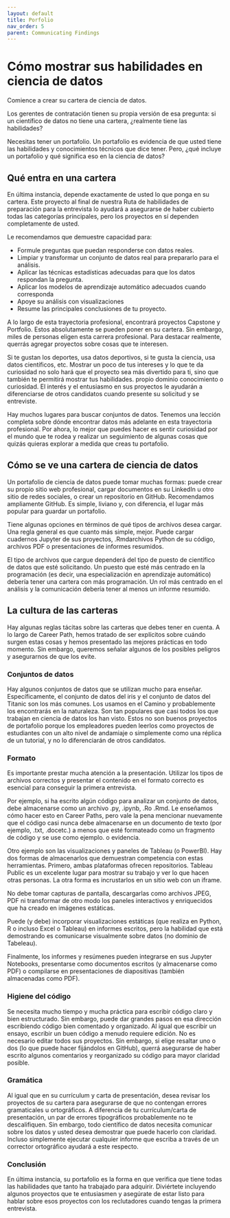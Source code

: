 ```yaml
---
layout: default
title: Porfolio
nav_order: 5
parent: Communicating Findings
---
```


# Cómo mostrar sus habilidades en ciencia de datos

Comience a crear su cartera de ciencia de datos.

Los gerentes de contratación tienen su propia versión de esa pregunta: si un científico de datos no tiene una cartera, ¿realmente tiene las habilidades?

Necesitas tener un portafolio. Un portafolio es evidencia de que usted tiene las habilidades y conocimientos técnicos que dice tener. Pero, ¿qué incluye un portafolio y qué significa eso en la ciencia de datos?

## Qué entra en una cartera

En última instancia, depende exactamente de usted lo que ponga en su cartera. Este proyecto al final de nuestra Ruta de habilidades de preparación para la entrevista lo ayudará a asegurarse de haber cubierto todas las categorías principales, pero los proyectos en sí dependen completamente de usted.

Le recomendamos que demuestre capacidad para:

- Formule preguntas que puedan responderse con datos reales.
- Limpiar y transformar un conjunto de datos real para prepararlo para el análisis.
- Aplicar las técnicas estadísticas adecuadas para que los datos respondan la pregunta.
- Aplicar los modelos de aprendizaje automático adecuados cuando corresponda
- Apoye su análisis con visualizaciones
- Resume las principales conclusiones de tu proyecto.

A lo largo de esta trayectoria profesional, encontrará proyectos Capstone y Portfolio. Estos absolutamente se pueden poner en su cartera. Sin embargo, miles de personas eligen esta carrera profesional. Para destacar realmente, querrás agregar proyectos sobre cosas que te interesen.

Si te gustan los deportes, usa datos deportivos, si te gusta la ciencia, usa datos científicos, etc. Mostrar un poco de tus intereses y lo que te da curiosidad no solo hará que el proyecto sea más divertido para ti, sino que también te permitirá mostrar tus habilidades. propio dominio conocimiento o curiosidad. El interés y el entusiasmo en sus proyectos le ayudarán a diferenciarse de otros candidatos cuando presente su solicitud y se entreviste.

Hay muchos lugares para buscar conjuntos de datos. Tenemos una lección completa sobre dónde encontrar datos más adelante en esta trayectoria profesional. Por ahora, lo mejor que puedes hacer es sentir curiosidad por el mundo que te rodea y realizar un seguimiento de algunas cosas que quizás quieras explorar a medida que creas tu portafolio.

## Cómo se ve una cartera de ciencia de datos

Un portafolio de ciencia de datos puede tomar muchas formas: puede crear su propio sitio web profesional, cargar documentos en su LinkedIn u otro sitio de redes sociales, o crear un repositorio en GitHub. Recomendamos ampliamente GitHub. Es simple, liviano y, con diferencia, el lugar más popular para guardar un portafolio.

Tiene algunas opciones en términos de qué tipos de archivos desea cargar. Una regla general es que cuanto más simple, mejor. Puede cargar cuadernos Jupyter de sus proyectos, .Rmdarchivos Python de su código, archivos PDF o presentaciones de informes resumidos.

El tipo de archivos que cargue dependerá del tipo de puesto de científico de datos que esté solicitando. Un puesto que esté más centrado en la programación (es decir, una especialización en aprendizaje automático) debería tener una cartera con más programación. Un rol más centrado en el análisis y la comunicación debería tener al menos un informe resumido.

## La cultura de las carteras

Hay algunas reglas tácitas sobre las carteras que debes tener en cuenta. A lo largo de Career Path, hemos tratado de ser explícitos sobre cuándo surgen estas cosas y hemos presentado las mejores prácticas en todo momento. Sin embargo, queremos señalar algunos de los posibles peligros y asegurarnos de que los evite.

### Conjuntos de datos

Hay algunos conjuntos de datos que se utilizan mucho para enseñar. Específicamente, el conjunto de datos del iris y el conjunto de datos del Titanic son los más comunes. Los usamos en el Camino y probablemente los encontrarás en la naturaleza. Son tan populares que casi todos los que trabajan en ciencia de datos los han visto. Estos no son buenos proyectos de portafolio porque los empleadores pueden leerlos como proyectos de estudiantes con un alto nivel de andamiaje o simplemente como una réplica de un tutorial, y no lo diferenciarán de otros candidatos.

### Formato

Es importante prestar mucha atención a la presentación. Utilizar los tipos de archivos correctos y presentar el contenido en el formato correcto es esencial para conseguir la primera entrevista.

Por ejemplo, si ha escrito algún código para analizar un conjunto de datos, debe almacenarse como un archivo .py, .ipynb, .Ro .Rmd. Le enseñamos cómo hacer esto en Career Paths, pero vale la pena mencionar nuevamente que el código casi nunca debe almacenarse en un documento de texto (por ejemplo, .txt, .docetc.) a menos que esté formateado como un fragmento de código y se use como ejemplo. o evidencia.

Otro ejemplo son las visualizaciones y paneles de Tableau (o PowerBI). Hay dos formas de almacenarlos que demuestran competencia con estas herramientas. Primero, ambas plataformas ofrecen repositorios. Tableau Public es un excelente lugar para mostrar su trabajo y ver lo que hacen otras personas. La otra forma es incrustarlos en un sitio web con un iframe.

No debe tomar capturas de pantalla, descargarlas como archivos JPEG, PDF ni transformar de otro modo los paneles interactivos y enriquecidos que ha creado en imágenes estáticas.

Puede (y debe) incorporar visualizaciones estáticas (que realiza en Python, R o incluso Excel o Tableau) en informes escritos, pero la habilidad que está demostrando es comunicarse visualmente sobre datos (no dominio de Tabeleau).

Finalmente, los informes y resúmenes pueden integrarse en sus Jupyter Notebooks, presentarse como documentos escritos (y almacenarse como PDF) o compilarse en presentaciones de diapositivas (también almacenadas como PDF).

### Higiene del código

Se necesita mucho tiempo y mucha práctica para escribir código claro y bien estructurado. Sin embargo, puede dar grandes pasos en esa dirección escribiendo código bien comentado y organizado. Al igual que escribir un ensayo, escribir un buen código a menudo requiere edición. No es necesario editar todos sus proyectos. Sin embargo, si elige resaltar uno o dos (lo que puede hacer fijándolos en GitHub), querrá asegurarse de haber escrito algunos comentarios y reorganizado su código para mayor claridad posible.

### Gramática

Al igual que en su currículum y carta de presentación, desea revisar los proyectos de su cartera para asegurarse de que no contengan errores gramaticales u ortográficos. A diferencia de tu currículum/carta de presentación, un par de errores tipográficos probablemente no te descalifiquen. Sin embargo, todo científico de datos necesita comunicar sobre los datos y usted desea demostrar que puede hacerlo con claridad. Incluso simplemente ejecutar cualquier informe que escriba a través de un corrector ortográfico ayudará a este respecto.

### Conclusión

En última instancia, su portafolio es la forma en que verifica que tiene todas las habilidades que tanto ha trabajado para adquirir. Diviértete incluyendo algunos proyectos que te entusiasmen y asegúrate de estar listo para hablar sobre esos proyectos con los reclutadores cuando tengas la primera entrevista.